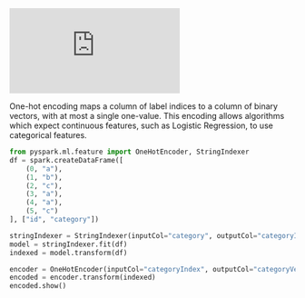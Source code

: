 ![SPARK DOCUMENTATION](https://spark.apache.org/docs/2.1.0/ml-features.html#vectorassembler)

One-hot encoding maps a column of label indices to a column of binary vectors, with at most a single one-value. This encoding allows algorithms which expect continuous features, such as Logistic Regression, to use categorical features.







```python
from pyspark.ml.feature import OneHotEncoder, StringIndexer
df = spark.createDataFrame([
    (0, "a"),
    (1, "b"),
    (2, "c"),
    (3, "a"),
    (4, "a"),
    (5, "c")
], ["id", "category"])

stringIndexer = StringIndexer(inputCol="category", outputCol="categoryIndex")
model = stringIndexer.fit(df)
indexed = model.transform(df)

encoder = OneHotEncoder(inputCol="categoryIndex", outputCol="categoryVec")
encoded = encoder.transform(indexed)
encoded.show()

```
